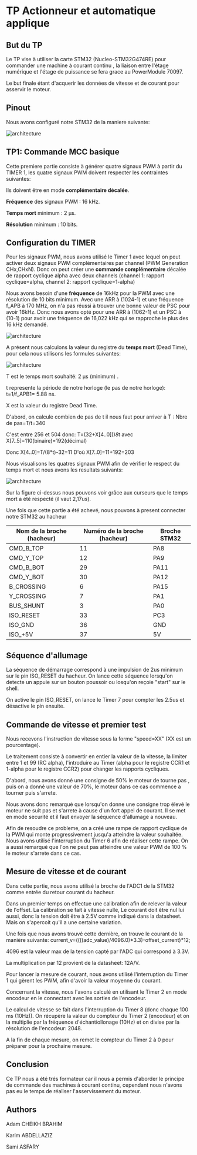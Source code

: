 # TP Actionneur et automatique applique


## But du TP 
Le TP vise à utiliser la carte STM32 (Nucleo-STM32G474RE) pour commander une machine à courant continu , la liaison entre l'étage numérique et l'étage de puissance se fera grace au PowerModule 70097.

Le but finale étant d'acquerir les données de vitesse et de courant pour asservir le moteur.

## Pinout
Nous avons configuré notre STM32 de la maniere suivante: 

![architecture](https://github.com/CBAdamENSEA/TP-Actionneur-et-Automatique/blob/master/images/Pinout.PNG)

## TP1: Commande MCC basique

Cette premiere partie consiste à générer quatre signaux PWM à partir du TIMER 1, les quatre signaux PWM doivent respecter les contraintes suivantes:

Ils doivent être en mode **complémentaire décalée**.

**Fréquence** des signaux PWM : 16 kHz.

**Temps mort** minimum : 2 µs.

**Résolution** minimum : 10 bits.



## Configuration du TIMER

Pour les signaux PWM, nous avons utilisé le Timer 1 avec lequel on peut activer deux signaux PWM complémentaires par channel 
(PWM Generation CHx,CHxN). 
Donc on peut créer une **commande complémentaire** décalée de rapport cyclique alpha avec deux channels 
(channel 1: rapport cyclique=alpha, channel 2: rapport cyclique=1-alpha)

Nous avons besoin d'une **fréquence** de 16kHz pour la PWM avec une résolution de 10 bits minimum. 
Avec une ARR à (1024-1) et une fréquence f_APB à 170 MHz, on n'a pas réussi à trouver une bonne valeur de PSC pour avoir 16kHz.
Donc nous avons opté pour une ARR à (1062-1) et un PSC à (10-1) pour avoir une fréquence de 16,022 kHz qui se rapproche le plus des 16 kHz demandé.


![architecture](https://github.com/CBAdamENSEA/TP-Actionneur-et-Automatique/blob/master/images/Configuration_timer.png)


A présent nous calculons la valeur du registre du **temps mort** (Dead Time), pour cela nous utilisons les formules suivantes: 

![architecture](https://github.com/CBAdamENSEA/TP-Actionneur-et-Automatique/blob/master/images/temps_mort.png)

T est le temps mort souhaité: 2 µs (minimum) .

t represente la période de notre horloge (le pas de notre horloge): t=1/f_APB1= 5.88 ns.

X est la valeur du registre Dead Time.

D'abord, on calcule combien de pas de t il nous faut pour arriver à T : Nbre de pas=T/t=340 

C'est entre 256 et 504 donc: T=(32+X[4..0]))*8*t avec X[7..5]=110(binaire)=192(décimal) 

Donc X[4..0]=T/(8*t)-32=11 D'où X[7..0]=11+192=203

Nous visualisons les quatres signaux PWM afin de vérifier le respect du temps mort et nous avons les resultats suivants: 

![architecture](https://github.com/CBAdamENSEA/TP-Actionneur-et-Automatique/blob/master/images/dead_time.png)

Sur la figure ci-dessus nous pouvons voir grâce aux curseurs que le temps mort a été respecté (il vaut 2,17us).

Une fois que cette partie a été achevé, nous pouvons à present connecter notre STM32 au hacheur 

| **Nom de la broche (hacheur)** | **Numéro de la broche (hacheur)** | **Broche STM32** |
| ------------------------------ | --------------------------------- | ---------------- |
| CMD_B_TOP | 11	| PA8 |
| CMD_Y_TOP | 12	| PA9 |
| CMD_B_BOT | 29	| PA11 |
| CMD_Y_BOT | 30	| PA12 |
| B_CROSSING | 6 | PA15 |
| Y_CROSSING | 7 | PA1 |
| BUS_SHUNT | 3 | PA0 |
| ISO_RESET | 33	| PC3 |
| ISO_GND | 36 | GND |
| ISO_+5V | 37 | 5V |

## Séquence d'allumage 

La séquence de démarrage correspond à une impulsion de 2us minimum sur le pin ISO_RESET du hacheur. On lance cette séquence
lorsqu'on detecte un appuie sur un bouton poussoir ou losqu'on reçoie "start" sur le shell.

On active le pin ISO_RESET, on lance le Timer 7 pour compter les 2.5us et désactive le pin ensuite.


## Commande de vitesse et premier test
Nous recevons l'instruction de vitesse sous la forme "speed=XX" (XX est un pourcentage).

Le traitement consiste à convertir en entier la valeur de la vitesse, la limiter entre 1 et 99 (RC alpha), 
l'introduire au Timer (alpha pour le registre CCR1 et 1-alpha pour le registre CCR2) pour changer les rapports cycliques.

D'abord, nous avons donné une consigne de 50% le moteur de tourne pas , puis on a donné une valeur de 70%,
le moteur dans ce cas commence a tourner puis s'arrete.

Nous avons donc remarqué que lorsqu'on donne une consigne trop élevé le moteur ne suit pas et s'arrete à 
cause d'un fort appel de courant. Il se met en mode securité et il faut envoyer la séquence d'allumage a nouveau.

Afin de resoudre ce probleme, on a créé une rampe de rapport cyclique de la PWM qui monte progressivement jusqu'a atteindre la valeur souhaitée. 
Nous avons utilisé l'interruption du Timer 6 afin de réaliser cette rampe.
On a aussi remarqué que l'on ne peut pas atteindre une valeur PWM de 100 % le moteur s'arrete dans ce cas. 

## Mesure de vitesse et de courant 

Dans cette partie, nous avons utilisé la broche de l'ADC1 de la STM32 comme entrée du retour courant du hacheur.
 
Dans un premier temps on effectue une calibration afin de relever la valeur de l'offset. La calibration se fait à vitesse nulle, 
Le courant doit être nul lui aussi, donc la tension doit être à 2.5V comme indiqué dans la datasheet. Mais on s'apercoit qu'il a une certaine
variation.

Une fois que nous avons trouvé cette dernière, on trouve le courant de la manière suivante: 
current_v=((((adc_value)/4096.0)*3.3)-offset_current)*12;

4096 est la valeur max de la tension capté par l'ADC qui correspond à 3.3V.
 
La multiplication par 12 provient de la datasheet: 12A/V. 

Pour lancer la mesure de courant, nous avons utilisé l'interruption du Timer 1 qui gèrent les PWM, afin d'avoir la valeur moyenne du courant.


Concernant la vitesse, nous l'avons calculé en utilisant le Timer 2 en mode encodeur en le connectant avec les sorties de l'encodeur. 

Le calcul de vitesse se fait dans l'interruption du Timer 8 (donc chaque 100 ms (10Hz)). On récupère la valeur du compteur du Timer 2 (encodeur)
et on la multiplie par la fréquence d'échantiollonage (10Hz) et on divise par la résolution de l'encodeur: 2048.

A la fin de chaque mesure, on remet le compteur du Timer 2 à 0 pour préparer pour la prochaine mesure.

## Conclusion 

Ce TP nous a été trés formateur car il nous a permis d'aborder le principe de commande des machines à courant continu, 
cependant nous n'avons pas eu le temps de réaliser l'asservissement du moteur. 








## Authors

Adam CHEIKH BRAHIM

Karim ABDELLAZIZ

Sami ASFARY
	